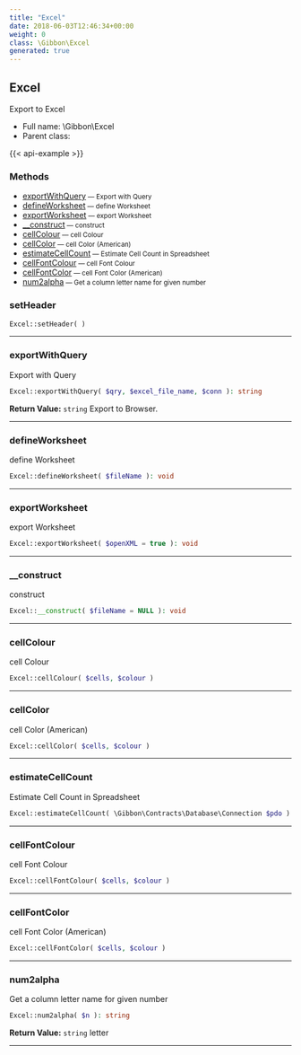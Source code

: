 ```yaml
---
title: "Excel"
date: 2018-06-03T12:46:34+00:00
weight: 0
class: \Gibbon\Excel
generated: true
---
```


## Excel

Export to Excel



* Full name: \Gibbon\Excel
* Parent class: 

{{< api-example >}} 



### Methods

- [exportWithQuery](#exportwithquery)<small> — Export with Query</small>
- [defineWorksheet](#defineworksheet)<small> — define Worksheet</small>
- [exportWorksheet](#exportworksheet)<small> — export Worksheet</small>
- [__construct](#__construct)<small> — construct</small>
- [cellColour](#cellcolour)<small> — cell Colour</small>
- [cellColor](#cellcolor)<small> — cell Color  (American)</small>
- [estimateCellCount](#estimatecellcount)<small> — Estimate Cell Count in Spreadsheet</small>
- [cellFontColour](#cellfontcolour)<small> — cell Font Colour</small>
- [cellFontColor](#cellfontcolor)<small> — cell Font Color  (American)</small>
- [num2alpha](#num2alpha)<small> — Get a column letter name for given number</small>




### setHeader



```php
Excel::setHeader( )
```









---

### exportWithQuery

Export with Query

```php
Excel::exportWithQuery( $qry, $excel_file_name, $conn ): string
```






**Return Value:**
`string`  Export to Browser.



---

### defineWorksheet

define Worksheet

```php
Excel::defineWorksheet( $fileName ): void
```









---

### exportWorksheet

export Worksheet

```php
Excel::exportWorksheet( $openXML = true ): void
```









---

### __construct

construct

```php
Excel::__construct( $fileName = NULL ): void
```









---

### cellColour

cell Colour

```php
Excel::cellColour( $cells, $colour )
```









---

### cellColor

cell Color  (American)

```php
Excel::cellColor( $cells, $colour )
```









---

### estimateCellCount

Estimate Cell Count in Spreadsheet

```php
Excel::estimateCellCount( \Gibbon\Contracts\Database\Connection $pdo )
```









---

### cellFontColour

cell Font Colour

```php
Excel::cellFontColour( $cells, $colour )
```









---

### cellFontColor

cell Font Color  (American)

```php
Excel::cellFontColor( $cells, $colour )
```









---

### num2alpha

Get a column letter name for given number

```php
Excel::num2alpha( $n ): string
```






**Return Value:**
`string`  letter



---

